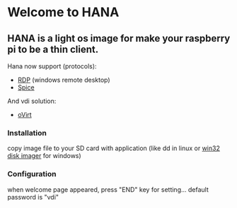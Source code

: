 # Welcome to HANA


## HANA is a light os image for make your raspberry pi to be a thin client.

Hana now support (protocols):
- [RDP](https://en.wikipedia.org/wiki/Remote_Desktop_Protocol) (windows remote desktop)
- [Spice](https://www.spice-space.org/)

And vdi solution:
- [oVirt](https://www.ovirt.org/)

### Installation
  copy image file to your SD card with application (like dd in linux or [win32 disk imager](https://sourceforge.net/projects/win32diskimager/) for windows)

### Configuration
  when welcome page appeared, press "END" key for setting... default password is "vdi"


